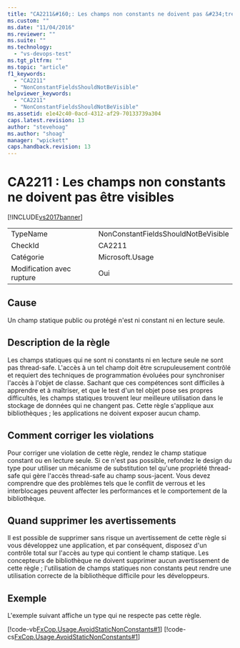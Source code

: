 ```yaml
---
title: "CA2211&#160;: Les champs non constants ne doivent pas &#234;tre visibles | Microsoft Docs"
ms.custom: ""
ms.date: "11/04/2016"
ms.reviewer: ""
ms.suite: ""
ms.technology: 
  - "vs-devops-test"
ms.tgt_pltfrm: ""
ms.topic: "article"
f1_keywords: 
  - "CA2211"
  - "NonConstantFieldsShouldNotBeVisible"
helpviewer_keywords: 
  - "CA2211"
  - "NonConstantFieldsShouldNotBeVisible"
ms.assetid: e1e42c40-0acd-4312-af29-70133739a304
caps.latest.revision: 13
author: "stevehoag"
ms.author: "shoag"
manager: "wpickett"
caps.handback.revision: 13
---
```

# CA2211&#160;: Les champs non constants ne doivent pas &#234;tre visibles
[!INCLUDE[vs2017banner](../code-quality/includes/vs2017banner.md)]

|||  
|-|-|  
|TypeName|NonConstantFieldsShouldNotBeVisible|  
|CheckId|CA2211|  
|Catégorie|Microsoft.Usage|  
|Modification avec rupture|Oui|  
  
## Cause  
 Un champ statique public ou protégé n'est ni constant ni en lecture seule.  
  
## Description de la règle  
 Les champs statiques qui ne sont ni constants ni en lecture seule ne sont pas thread\-safe.  L'accès à un tel champ doit être scrupuleusement contrôlé et requiert des techniques de programmation évoluées pour synchroniser l'accès à l'objet de classe.  Sachant que ces compétences sont difficiles à apprendre et à maîtriser, et que le test d'un tel objet pose ses propres difficultés, les champs statiques trouvent leur meilleure utilisation dans le stockage de données qui ne changent pas.  Cette règle s'applique aux bibliothèques ; les applications ne doivent exposer aucun champ.  
  
## Comment corriger les violations  
 Pour corriger une violation de cette règle, rendez le champ statique constant ou en lecture seule.  Si ce n'est pas possible, refondez le design du type pour utiliser un mécanisme de substitution tel qu'une propriété thread\-safe qui gère l'accès thread\-safe au champ sous\-jacent.  Vous devez comprendre que des problèmes tels que le conflit de verrous et les interblocages peuvent affecter les performances et le comportement de la bibliothèque.  
  
## Quand supprimer les avertissements  
 Il est possible de supprimer sans risque un avertissement de cette règle si vous développez une application, et par conséquent, disposez d'un contrôle total sur l'accès au type qui contient le champ statique.  Les concepteurs de bibliothèque ne doivent supprimer aucun avertissement de cette règle ; l'utilisation de champs statiques non constants peut rendre une utilisation correcte de la bibliothèque difficile pour les développeurs.  
  
## Exemple  
 L'exemple suivant affiche un type qui ne respecte pas cette règle.  
  
 [!code-vb[FxCop.Usage.AvoidStaticNonConstants#1](../code-quality/codesnippet/VisualBasic/ca2211-non-constant-fields-should-not-be-visible_1.vb)]
 [!code-cs[FxCop.Usage.AvoidStaticNonConstants#1](../code-quality/codesnippet/CSharp/ca2211-non-constant-fields-should-not-be-visible_1.cs)]
